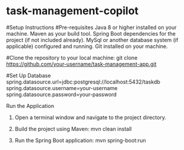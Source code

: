 # task-management-copilot

#Setup Instructions
#Pre-requisites
Java 8 or higher installed on your machine.
Maven as your build tool.
Spring Boot dependencies for the project (if not included already).
MySql or another database system (if applicable) configured and running.
Git installed on your machine.

#Clone the repository to your local machine:
git clone https://github.com/your-username/task-management-app.git

#Set Up Database 
spring.datasource.url=jdbc:postgresql://localhost:5432/taskdb
spring.datasource.username=your-username
spring.datasource.password=your-password

Run the Application
1. Open a terminal window and navigate to the project directory.
2. Build the project using Maven:
   mvn clean install

4. Run the Spring Boot application:
mvn spring-boot:run
